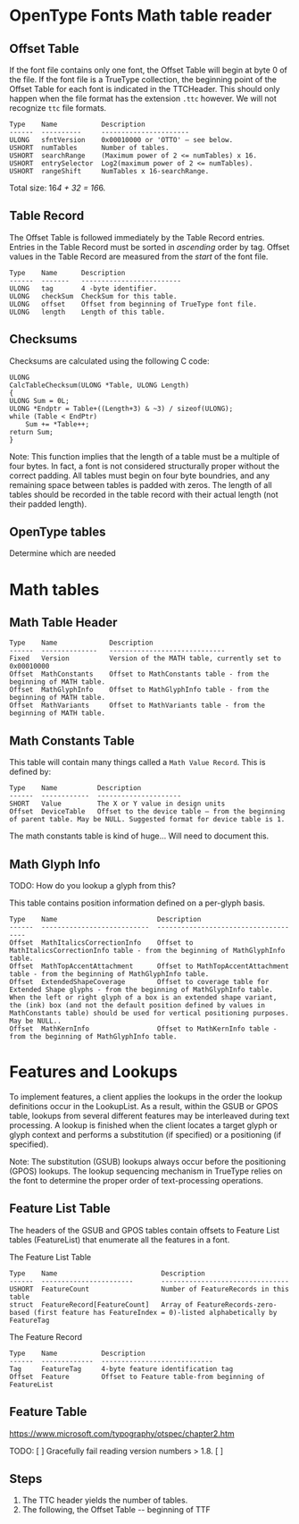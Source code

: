 # OpenType Fonts Math table reader

## Offset Table

If the font file contains only one font, the Offset Table will begin at byte 0 of the file. If the font file is a TrueType collection, the beginning point of the Offset Table for each font is indicated in the TTCHeader.  This should only happen when the file format has the extension `.ttc` however.  We will not recognize `ttc` file formats.

```
Type    Name           Description
------  ----------     ----------------------
ULONG   sfntVersion    0x00010000 or 'OTTO' — see below.
USHORT  numTables      Number of tables.
USHORT  searchRange    (Maximum power of 2 <= numTables) x 16.
USHORT  entrySelector  Log2(maximum power of 2 <= numTables).
USHORT  rangeShift     NumTables x 16-searchRange.
```

Total size: 16*4 + 32 = 16*6.

## Table Record

The Offset Table is followed immediately by the Table Record entries. Entries in the Table Record must be sorted in _ascending_ order by tag. Offset values in the Table Record are measured from the _start_ of the font file.


```
Type	Name	  Description
------  -------   -------------------------
ULONG   tag       4 -byte identifier.
ULONG   checkSum  CheckSum for this table.
ULONG   offset	  Offset from beginning of TrueType font file.
ULONG   length    Length of this table.
```

## Checksums

Checksums are calculated using the following C code:

```
ULONG
CalcTableChecksum(ULONG *Table, ULONG Length)
{
ULONG Sum = 0L;
ULONG *Endptr = Table+((Length+3) & ~3) / sizeof(ULONG);
while (Table < EndPtr)
    Sum += *Table++;
return Sum;
}
```

Note: This function implies that the length of a table must be a multiple of four bytes. In fact, a font is not considered structurally proper without the correct padding. All tables must begin on four byte boundries, and any remaining space between tables is padded with zeros. The length of all tables should be recorded in the table record with their actual length (not their padded length).

## OpenType tables

Determine which are needed

# Math tables

## Math Table Header

```
Type    Name             Description
------  --------------   -----------------------------
Fixed   Version          Version of the MATH table, currently set to 0x00010000
Offset  MathConstants    Offset to MathConstants table - from the beginning of MATH table.
Offset  MathGlyphInfo    Offset to MathGlyphInfo table - from the beginning of MATH table.
Offset  MathVariants     Offset to MathVariants table - from the beginning of MATH table.
```

## Math Constants Table

This table will contain many things called a `Math Value Record`.  This is defined by:

```
Type    Name          Description
------  ------------  ---------------------
SHORT   Value         The X or Y value in design units
Offset  DeviceTable   Offset to the device table – from the beginning of parent table. May be NULL. Suggested format for device table is 1.
```

The math constants table is kind of huge... Will need to document this.

## Math Glyph Info

TODO: How do you lookup a glyph from this?

This table contains position information defined on a per-glyph basis.

```
Type    Name                         Description
------  ---------------------------  -------------------------------------
Offset  MathItalicsCorrectionInfo    Offset to MathItalicsCorrectionInfo table - from the beginning of MathGlyphInfo table.
Offset  MathTopAccentAttachment      Offset to MathTopAccentAttachment table - from the beginning of MathGlyphInfo table.
Offset  ExtendedShapeCoverage        Offset to coverage table for Extended Shape glyphs - from the beginning of MathGlyphInfo table. When the left or right glyph of a box is an extended shape variant, the (ink) box (and not the default position defined by values in MathConstants table) should be used for vertical positioning purposes. May be NULL..
Offset  MathKernInfo                 Offset to MathKernInfo table - from the beginning of MathGlyphInfo table.
```

# Features and Lookups

To implement features, a client applies the lookups in the order the lookup definitions occur in the LookupList. As a result, within the GSUB or GPOS table, lookups from several different features may be interleaved during text processing. A lookup is finished when the client locates a target glyph or glyph context and performs a substitution (if specified) or a positioning (if specified).

Note: The substitution (GSUB) lookups always occur before the positioning (GPOS) lookups. The lookup sequencing mechanism in TrueType relies on the font to determine the proper order of text-processing operations.

## Feature List Table

The headers of the GSUB and GPOS tables contain offsets to Feature List tables (FeatureList) that enumerate all the features in a font. 

The Feature List Table
```
Type    Name                          Description
------  -----------------------       --------------------------------
USHORT  FeatureCount                  Number of FeatureRecords in this table
struct  FeatureRecord[FeatureCount]   Array of FeatureRecords-zero-based (first feature has FeatureIndex = 0)-listed alphabetically by FeatureTag
```

The Feature Record

```
Type    Name           Description
------  -------------  ----------------------------
Tag     FeatureTag     4-byte feature identification tag
Offset  Feature        Offset to Feature table-from beginning of FeatureList
```

## Feature Table

<https://www.microsoft.com/typography/otspec/chapter2.htm>

TODO:
[ ] Gracefully fail reading version numbers > 1.8.
[ ] 

## Steps

1. The TTC header yields the number of tables.
2. The following, the Offset Table -- beginning of TTF
